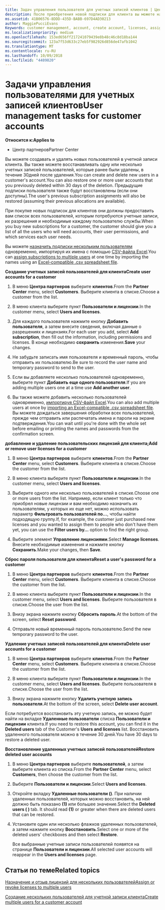 ```yaml
---
title: Задач управления пользователя для учетных записей клиентов | Центр партнеров
description: После приобретения новой подписки для клиента вы можете назначать лицензии определенным пользователям.
ms.assetid: 41B06576-8DDD-435D-BABB-697D4AD30213
author: MaggiePucciEvans
Keywords: customer management, account, create account, licenses, assign license, user management, password, reset password, change password
ms.localizationpriority: medium
ms.openlocfilehash: 153ed656ff217241079439e8b48c46c8d18ba144
ms.sourcegitcommit: 123a7f53d633c27eb5f982926d856de47afb1042
ms.translationtype: MT
ms.contentlocale: ru-RU
ms.lasthandoff: 10/09/2018
ms.locfileid: "4489820"
---
```

# <a name="user-management-tasks-for-customer-accounts"></a><span data-ttu-id="1e1c3-103">Задачи управления пользователями для учетных записей клиентов</span><span class="sxs-lookup"><span data-stu-id="1e1c3-103">User management tasks for customer accounts</span></span>

**<span data-ttu-id="1e1c3-104">Относится к:</span><span class="sxs-lookup"><span data-stu-id="1e1c3-104">Applies to</span></span>**

-  <span data-ttu-id="1e1c3-105">Центр партнеров</span><span class="sxs-lookup"><span data-stu-id="1e1c3-105">Partner Center</span></span>



<span data-ttu-id="1e1c3-106">Вы можете создавать и удалять новых пользователей в учетной записи клиента. Вы также можете восстанавливать одну или несколько учетных записей пользователей, которые ранее были удалены, в течение 30дней после удаления.</span><span class="sxs-lookup"><span data-stu-id="1e1c3-106">You can create and delete new users in a customer's account.You can also restore one or more user accounts that you previously deleted within 30 days of the deletion.</span></span> <span data-ttu-id="1e1c3-107">Предыдущие подписки пользователя также будут восстановлены (если они доступны).</span><span class="sxs-lookup"><span data-stu-id="1e1c3-107">The user's previous subscription assignments will also be restored (assuming their previous allocations are available).</span></span>

<span data-ttu-id="1e1c3-108">При покупке новых подписок для клиентов они должны предоставить вам список всех пользователей, которым потребуются учетные записи, их разрешения и необходимые каждому пользователю службы.</span><span class="sxs-lookup"><span data-stu-id="1e1c3-108">When you buy new subscriptions for a customer,  the customer should give you a list of all the users who will need accounts, their user permissions, and which services each user needs.</span></span>  

<span data-ttu-id="1e1c3-109">Вы можете [назначить подписки нескольким пользователям](bulk-license-provisioning-for-multiple-users.md) одновременно, импортируя их имена с помощью [CSV-файла Excel](adding-multiple-users-to-a-customer-account.md).</span><span class="sxs-lookup"><span data-stu-id="1e1c3-109">You can [assign subscriptions to multiple users](bulk-license-provisioning-for-multiple-users.md) at one time by importing the names using an [Excel-compatible .csv spreadsheet file](adding-multiple-users-to-a-customer-account.md).</span></span>

<a href="" id="createuseraccounts"></a>
<span data-ttu-id="1e1c3-110">**Создание учетных записей пользователей для клиента**</span><span class="sxs-lookup"><span data-stu-id="1e1c3-110">**Create user accounts for a customer**</span></span>

1.  <span data-ttu-id="1e1c3-111">В меню **Центра партнеров** выберите **клиентов**.</span><span class="sxs-lookup"><span data-stu-id="1e1c3-111">From the **Partner Center** menu, select **Customers**.</span></span> <span data-ttu-id="1e1c3-112">Выберите клиента в списке.</span><span class="sxs-lookup"><span data-stu-id="1e1c3-112">Choose a customer from the list.</span></span>

2.  <span data-ttu-id="1e1c3-113">В меню клиента выберите пункт **Пользователи и лицензии**.</span><span class="sxs-lookup"><span data-stu-id="1e1c3-113">In the customer menu, select **Users and licenses**.</span></span>

3.  <span data-ttu-id="1e1c3-114">Для каждого пользователя нажмите кнопку **Добавить пользователя**, а затем внесите сведения, включая данные о разрешениях и лицензиях.</span><span class="sxs-lookup"><span data-stu-id="1e1c3-114">For each user you add, select **Add subscription**, then fill out the information, including permissions and licenses.</span></span> <span data-ttu-id="1e1c3-115">В конце необходимо **сохранить** изменения.</span><span class="sxs-lookup"><span data-stu-id="1e1c3-115">**Save** your changes.</span></span>

4.  <span data-ttu-id="1e1c3-116">Не забудьте записать имя пользователя и временный пароль, чтобы отправить их пользователю.</span><span class="sxs-lookup"><span data-stu-id="1e1c3-116">Be sure to record the user name and temporary password to send to the user.</span></span> 

5.  <span data-ttu-id="1e1c3-117">Если вы добавляете несколько пользователей одновременно, выберите пункт **Добавить еще одного пользователя**.</span><span class="sxs-lookup"><span data-stu-id="1e1c3-117">If you are adding multiple users one at a time use **Add another user**.</span></span> 

6. <span data-ttu-id="1e1c3-118">Вы также можете добавить несколько пользователей одновременно, [импортируя CSV-файл Excel](adding-multiple-users-to-a-customer-account.md).</span><span class="sxs-lookup"><span data-stu-id="1e1c3-118">You can also add multiple users at once by [importing an Excel-compatible .csv spreadsheet file](adding-multiple-users-to-a-customer-account.md).</span></span> <span data-ttu-id="1e1c3-119">Вы можете дождаться завершения обработки всех пользователей, прежде чем отправить или распечатать имена и пароли на экране подтверждения.</span><span class="sxs-lookup"><span data-stu-id="1e1c3-119">You can wait until you're done with the whole set before emailing or printing the names and passwords from the confirmation screen.</span></span>

<a href="" id="userlicensing"></a>
<span data-ttu-id="1e1c3-120">**добавление и удаление пользовательских лицензий для клиента;**</span><span class="sxs-lookup"><span data-stu-id="1e1c3-120">**Add or remove user licenses for a customer**</span></span>

1.  <span data-ttu-id="1e1c3-121">В меню **Центра партнеров** выберите **клиентов**.</span><span class="sxs-lookup"><span data-stu-id="1e1c3-121">From the **Partner Center** menu, select **Customers**.</span></span> <span data-ttu-id="1e1c3-122">Выберите клиента в списке.</span><span class="sxs-lookup"><span data-stu-id="1e1c3-122">Choose the customer from the list.</span></span>

2.  <span data-ttu-id="1e1c3-123">В меню клиента выберите пункт **Пользователи и лицензии**.</span><span class="sxs-lookup"><span data-stu-id="1e1c3-123">In the customer menu, select **Users and licenses**.</span></span>

3.  <span data-ttu-id="1e1c3-124">Выберите одного или несколько пользователей в списке.</span><span class="sxs-lookup"><span data-stu-id="1e1c3-124">Choose one or more users from the list.</span></span> <span data-ttu-id="1e1c3-125">Например, если клиент только что приобрел новые лицензии и вам необходимо назначить их пользователям, у которых их еще нет, можно использовать параметр **Фильтровать пользователей по...**, чтобы найти подходящую группу.</span><span class="sxs-lookup"><span data-stu-id="1e1c3-125">If, for example, the customer just purchased new licenses and you wanted to assign them to people who don't have them yet, you can use the **Filter users by...** option to find the right group.</span></span>

4.  <span data-ttu-id="1e1c3-126">Выберите элемент **Управление лицензиями**.</span><span class="sxs-lookup"><span data-stu-id="1e1c3-126">Select **Manage licenses**.</span></span> <span data-ttu-id="1e1c3-127">Внесите необходимые изменения и нажмите кнопку **Сохранить**.</span><span class="sxs-lookup"><span data-stu-id="1e1c3-127">Make your changes, then **Save**.</span></span>

<a href="" id="resetpassword"></a>
<span data-ttu-id="1e1c3-128">**Сброс пароля пользователя для клиента**</span><span class="sxs-lookup"><span data-stu-id="1e1c3-128">**Reset a user's password for a customer**</span></span>

1.  <span data-ttu-id="1e1c3-129">В меню **Центра партнеров** выберите **клиентов**.</span><span class="sxs-lookup"><span data-stu-id="1e1c3-129">From the **Partner Center** menu, select **Customers**.</span></span> <span data-ttu-id="1e1c3-130">Выберите клиента в списке.</span><span class="sxs-lookup"><span data-stu-id="1e1c3-130">Choose the customer from the list.</span></span>

2.  <span data-ttu-id="1e1c3-131">В меню клиента выберите пункт **Пользователи и лицензии**.</span><span class="sxs-lookup"><span data-stu-id="1e1c3-131">In the customer menu, select **Users and licenses**.</span></span> <span data-ttu-id="1e1c3-132">Выберите пользователя в списке.</span><span class="sxs-lookup"><span data-stu-id="1e1c3-132">Choose the user from the list.</span></span>

3.  <span data-ttu-id="1e1c3-133">Внизу экрана нажмите кнопку **Сбросить пароль**.</span><span class="sxs-lookup"><span data-stu-id="1e1c3-133">At the bottom of the screen, select **Reset password**.</span></span> 

4.  <span data-ttu-id="1e1c3-134">Отправьте новый временный пароль пользователю.</span><span class="sxs-lookup"><span data-stu-id="1e1c3-134">Send the new temporary password to the user.</span></span>

<a href="" id="deleteuseraccounts"></a>
<span data-ttu-id="1e1c3-135">**Удаление учетных записей пользователей для клиента**</span><span class="sxs-lookup"><span data-stu-id="1e1c3-135">**Delete user accounts for a customer**</span></span>

1.  <span data-ttu-id="1e1c3-136">В меню **Центра партнеров** выберите **клиентов**.</span><span class="sxs-lookup"><span data-stu-id="1e1c3-136">From the **Partner Center** menu, select **Customers**.</span></span> <span data-ttu-id="1e1c3-137">Выберите клиента в списке.</span><span class="sxs-lookup"><span data-stu-id="1e1c3-137">Choose the customer from the list.</span></span>

2.  <span data-ttu-id="1e1c3-138">В меню клиента выберите пункт **Пользователи и лицензии**.</span><span class="sxs-lookup"><span data-stu-id="1e1c3-138">In the customer menu, select **Users and licenses**.</span></span> <span data-ttu-id="1e1c3-139">Выберите пользователя в списке.</span><span class="sxs-lookup"><span data-stu-id="1e1c3-139">Choose the user from the list.</span></span>

3.  <span data-ttu-id="1e1c3-140">Внизу экрана нажмите кнопку **Удалить учетную запись пользователя**.</span><span class="sxs-lookup"><span data-stu-id="1e1c3-140">At the bottom of the screen, select **Delete user account**.</span></span>

<span data-ttu-id="1e1c3-141">Если потребуется восстановить эту учетную запись, ее можно будет найти на вкладке **Удаленные пользователи** списка **Пользователи и лицензии** клиента.</span><span class="sxs-lookup"><span data-stu-id="1e1c3-141">If you need to restore this account, you can find it in the **Deleted users** tab of the Customer's **Users and licenses** list.</span></span> <span data-ttu-id="1e1c3-142">Восстановить удаленного пользователя можно в течение 30 дней.</span><span class="sxs-lookup"><span data-stu-id="1e1c3-142">You have 30 days to restore a deleted user.</span></span>

<a href="" id="restoreuseraccounts"></a>
<span data-ttu-id="1e1c3-143">**Восстановление удаленных учетных записей пользователей**</span><span class="sxs-lookup"><span data-stu-id="1e1c3-143">**Restore deleted user accounts**</span></span>

1.  <span data-ttu-id="1e1c3-144">В меню **Центра партнеров** выберите **пользователей**, а затем выберите клиента из списка.</span><span class="sxs-lookup"><span data-stu-id="1e1c3-144">From the **Partner Center** menu, select **Customers**, then choose the customer from the list.</span></span>

2.  <span data-ttu-id="1e1c3-145">Выберите **Пользователи и лицензии**.</span><span class="sxs-lookup"><span data-stu-id="1e1c3-145">Select **Users and licenses**.</span></span>

3.  <span data-ttu-id="1e1c3-146">Откройте вкладку **Удаленные пользователи ()**. При наличии удаленных пользователей, которых можно восстановить, на ней должно быть показано **(1)** или большее значение.</span><span class="sxs-lookup"><span data-stu-id="1e1c3-146">Select the **Deleted users ( )** tab. It should read **(1)** or greater when there are deleted users that can be restored.</span></span>

4.  <span data-ttu-id="1e1c3-147">Установите один или несколько флажков удаленных пользователей, а затем нажмите кнопку **Восстановить**.</span><span class="sxs-lookup"><span data-stu-id="1e1c3-147">Select one or more of the deleted users' checkboxes and then select **Restore**.</span></span>

    <span data-ttu-id="1e1c3-148">Все выбранные учетные записи пользователей появятся на странице **Пользователи и лицензии**.</span><span class="sxs-lookup"><span data-stu-id="1e1c3-148">All selected user accounts will reappear in the **Users and licenses** page.</span></span>

## <a name="related-topics"></a><span data-ttu-id="1e1c3-149">Статьи по теме</span><span class="sxs-lookup"><span data-stu-id="1e1c3-149">Related topics</span></span>


[<span data-ttu-id="1e1c3-150">Назначение и отзыв лицензий для нескольких пользователей</span><span class="sxs-lookup"><span data-stu-id="1e1c3-150">Assign or revoke licenses to multiple users</span></span>](bulk-license-provisioning-for-multiple-users.md)

[<span data-ttu-id="1e1c3-151">Создание нескольких пользователей для учетной записи клиента</span><span class="sxs-lookup"><span data-stu-id="1e1c3-151">Create multiple users for a customer account</span></span>](adding-multiple-users-to-a-customer-account.md)

 

 



